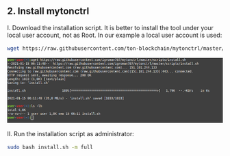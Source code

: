 ## 2. Install mytonctrl

I. Download the installation script. It is better to install the tool under your local user account, not as Root. In our example a local user account is used:

```sh
wget https://raw.githubusercontent.com/ton-blockchain/mytonctrl/master/scripts/install.sh
```
![](https://github.com/NM005/How-to-run-TON-Validators-Nominators-pool-/blob/a6a4db3ddd7c2864227edba80a64cc8529d87c41/images/manual-ubuntu_wget-ls.png)

II. Run the installation script as administrator:

```sh
sudo bash install.sh -m full
```
